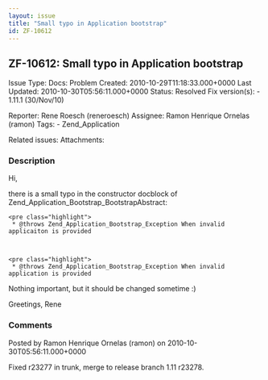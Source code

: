 ```yaml
---
layout: issue
title: "Small typo in Application bootstrap"
id: ZF-10612
---
```


ZF-10612: Small typo in Application bootstrap
---------------------------------------------

 Issue Type: Docs: Problem Created: 2010-10-29T11:18:33.000+0000 Last Updated: 2010-10-30T05:56:11.000+0000 Status: Resolved Fix version(s): - 1.11.1 (30/Nov/10)
 
 Reporter:  Rene Roesch (reneroesch)  Assignee:  Ramon Henrique Ornelas (ramon)  Tags: - Zend\_Application
 
 Related issues: 
 Attachments: 
### Description

Hi,

there is a small typo in the constructor docblock of Zend\_Application\_Bootstrap\_BootstrapAbstract:

 
    <pre class="highlight">
     * @throws Zend_Application_Bootstrap_Exception When invalid applicaiton is provided


 
    <pre class="highlight">
     * @throws Zend_Application_Bootstrap_Exception When invalid application is provided


Nothing important, but it should be changed sometime :)

Greetings, Rene

 

 

### Comments

Posted by Ramon Henrique Ornelas (ramon) on 2010-10-30T05:56:11.000+0000

Fixed r23277 in trunk, merge to release branch 1.11 r23278.

 

 
